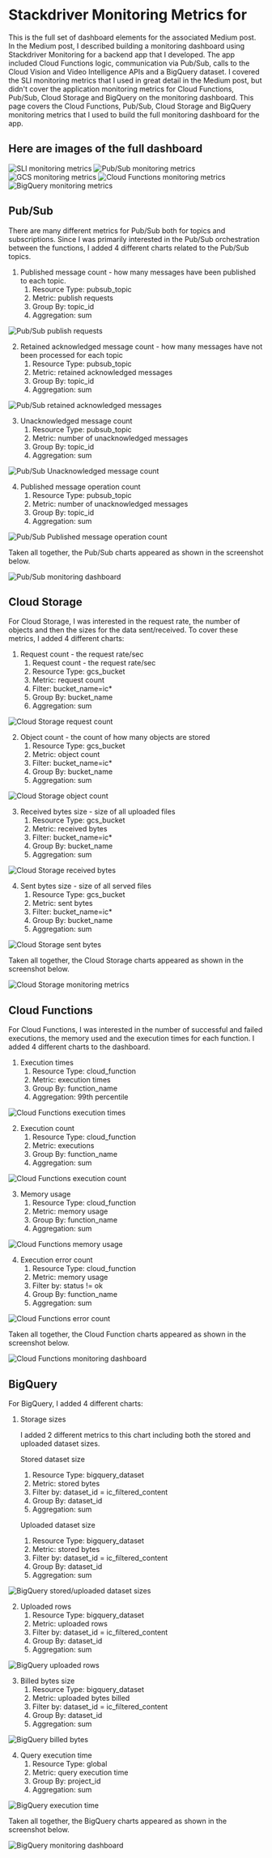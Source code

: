 # Stackdriver Monitoring Metrics for

This is the full set of dashboard elements for the associated Medium post. In the Medium post, I described building a monitoring dashboard using Stackdriver Monitoring for a backend app that I developed. The app included Cloud Functions logic, communication via Pub/Sub, calls to the Cloud Vision and Video Intelligence APIs and a BigQuery dataset. I covered the SLI monitoring metrics that I used in great detail in the Medium post, but didn't cover the application monitoring metrics for Cloud Functions, Pub/Sub, Cloud Storage and BigQuery on the monitoring dashboard. This page covers the Cloud Functions, Pub/Sub, Cloud Storage and BigQuery monitoring metrics that I used to build the full monitoring dashboard for the app.

## Here are images of the full dashboard
![SLI monitoring metrics](/images/db0.jpg)
![Pub/Sub monitoring metrics](/images/db1.jpg)
![GCS monitoring metrics](/images/db2.jpg)
![Cloud Functions monitoring metrics](/images/db3.jpg)
![BigQuery monitoring metrics](/images/db4.jpg)

## Pub/Sub

There are many different metrics for Pub/Sub both for topics and subscriptions. Since I was primarily interested in the Pub/Sub orchestration between the functions, I added 4 different charts related to the Pub/Sub topics. 

1. Published message count - how many messages have been published to each topic.
    1.  Resource Type: pubsub_topic
    2.  Metric: publish requests
    3.  Group By: topic_id
    4.  Aggregation: sum

![Pub/Sub publish requests](/images/?.jpg)

2. Retained acknowledged message count - how many messages have not been processed for each topic
	1. Resource Type: pubsub_topic
	2. Metric: retained acknowledged messages
	3. Group By: topic_id
	4. Aggregation: sum

![Pub/Sub retained acknowledged messages](/images/?.jpg)

3. Unacknowledged message count
	1. Resource Type: pubsub_topic
	2. Metric: number of unacknowledged messages
	3. Group By: topic_id
	4. Aggregation: sum

![Pub/Sub Unacknowledged message count](/images/?.jpg)

4. Published message operation count
	1. Resource Type: pubsub_topic
	2. Metric: number of unacknowledged messages
	3. Group By: topic_id
	4. Aggregation: sum
	
![Pub/Sub Published message operation count](/images/?.jpg)


Taken all together, the Pub/Sub charts appeared as shown in the screenshot below.

![Pub/Sub monitoring dashboard](/images/?.jpg)

## Cloud Storage

For Cloud Storage, I was interested in the request rate, the number of objects and then the sizes for the data sent/received. To cover these metrics, I added 4 different charts:

1. Request count - the request rate/sec
	1. Request count - the request rate/sec
	2. Resource Type: gcs_bucket
	3. Metric: request count
	4. Filter: bucket_name=ic*
	5. Group By: bucket_name
	6. Aggregation: sum

![Cloud Storage request count](/images/?.jpg)


2. Object count - the count of how many objects are stored 
	1. Resource Type: gcs_bucket
	2. Metric: object count
	3. Filter: bucket_name=ic*
	4. Group By: bucket_name
	5. Aggregation: sum

![Cloud Storage object count](/images/?.jpg)

3.  Received bytes size - size of all uploaded files 
    1.  Resource Type: gcs_bucket
    2.  Metric: received bytes
    3.  Filter: bucket_name=ic*
    4.  Group By: bucket_name
    5.  Aggregation: sum

 ![Cloud Storage received bytes](/images/?.jpg)

4. Sent bytes size - size of all served files
    1.  Resource Type: gcs_bucket
    1.  Metric: sent bytes
    1.  Filter: bucket_name=ic*
    1.  Group By: bucket_name
    1.  Aggregation: sum

![Cloud Storage sent bytes](/images/?.jpg)


Taken all together, the Cloud Storage charts appeared as shown in the screenshot below.

![Cloud Storage monitoring metrics](/images/?.jpg)


## Cloud Functions

For Cloud Functions, I was interested in the number of successful and failed executions, the memory used and the execution times for each function. I added 4 different charts to the dashboard.

1.  Execution times
    1.  Resource Type: cloud_function
    1.  Metric: execution times
    1.  Group By: function_name
    1.  Aggregation: 99th percentile


![Cloud Functions execution times](/images/?.jpg)

2. Execution count
    1.  Resource Type: cloud_function
    1.  Metric: executions
    1.  Group By: function_name
    1.  Aggregation: sum

![Cloud Functions execution count](/images/?.jpg)


3.  Memory usage
    1.  Resource Type: cloud_function
    1.  Metric: memory usage
    1.  Group By: function_name
    1.  Aggregation: sum

![Cloud Functions memory usage](/images/?.jpg)


4.  Execution error count
    1.  Resource Type: cloud_function
    1.  Metric: memory usage
    1.  Filter by: status != ok
    1.  Group By: function_name
    1.  Aggregation: sum

![Cloud Functions error count](/images/?.jpg)


Taken all together, the Cloud Function charts appeared as shown in the screenshot below.

![Cloud Functions monitoring dashboard](/images/?.jpg)

## BigQuery 


For BigQuery, I added 4 different charts:

1.  Storage sizes 

    I added 2 different metrics to this chart including both the stored and uploaded dataset sizes.

    Stored dataset size 

    1.  Resource Type: bigquery_dataset
    1.  Metric: stored bytes
    1.  Filter by: dataset_id = ic_filtered_content
    1.  Group By: dataset_id
    1.  Aggregation: sum

   	Uploaded dataset size

    1.  Resource Type: bigquery_dataset
    1.  Metric: stored bytes
    1.  Filter by: dataset_id = ic_filtered_content
    1.  Group By: dataset_id
    1.  Aggregation: sum

![BigQuery stored/uploaded dataset sizes](/images/?.jpg)


2.  Uploaded rows
    1.  Resource Type: bigquery_dataset
    1.  Metric: uploaded rows
    1.  Filter by: dataset_id = ic_filtered_content
    1.  Group By: dataset_id
    1.  Aggregation: sum

![BigQuery uploaded rows](/images/?.jpg)


3.  Billed bytes size
    1.  Resource Type: bigquery_dataset
    1.  Metric: uploaded bytes billed
    1.  Filter by: dataset_id = ic_filtered_content
    1.  Group By: dataset_id
    1.  Aggregation: sum


![BigQuery billed bytes](/images/?.jpg)

4.  Query execution time
    1.  Resource Type: global
    1.  Metric: query execution time
    1.  Group By: project_id
    1.  Aggregation: sum


![BigQuery execution time](/images/?.jpg)

Taken all together, the BigQuery charts appeared as shown in the screenshot below.

![BigQuery monitoring dashboard](/images/?.jpg)








